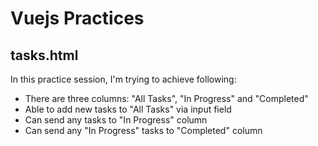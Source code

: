 # Vuejs Practices
## tasks.html
In this practice session, I'm trying to achieve following:
- There are three columns: "All Tasks", "In Progress" and "Completed" 
- Able to add new tasks to "All Tasks" via input field
- Can send any tasks to "In Progress" column
- Can send any "In Progress" tasks to "Completed" column
